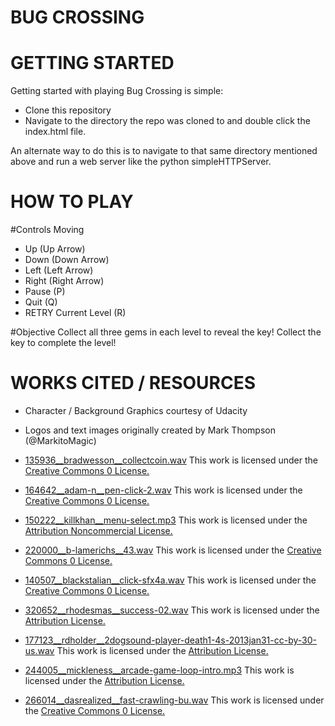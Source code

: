 BUG CROSSING
===============================

GETTING STARTED
===============
Getting started with playing Bug Crossing is simple:

* Clone this repository
* Navigate to the directory the repo was cloned to and double click the index.html file.

An alternate way to do this is to navigate to that same directory mentioned above and run a web server
like the python simpleHTTPServer.


HOW TO PLAY
===========

#Controls
Moving
- Up (Up Arrow)
- Down (Down Arrow)
- Left (Left Arrow)
- Right (Right Arrow)
- Pause (P)
- Quit (Q)
- RETRY Current Level (R)

#Objective
Collect all three gems in each level to reveal the key! Collect the key to complete the level!

WORKS CITED / RESOURCES
========================
* Character / Background Graphics courtesy of Udacity
* Logos and text images originally created by Mark Thompson (@MarkitoMagic)

* [135936__bradwesson__collectcoin.wav](http://freesound.org/people/bradwesson/sounds/135936/) This work is licensed under the [Creative Commons 0 License.](https://creativecommons.org/publicdomain/zero/1.0/legalcode)
* [164642__adam-n__pen-click-2.wav](http://www.freesound.org/people/Adam_N/sounds/164642/) This work is licensed under the [Creative Commons 0 License.](https://creativecommons.org/publicdomain/zero/1.0/legalcode)
* [150222__killkhan__menu-select.mp3](http://www.freesound.org/people/killkhan/sounds/150222/) This work is licensed under the [Attribution Noncommercial License.](https://creativecommons.org/licenses/by-nc/3.0/us/legalcode)
* [220000__b-lamerichs__43.wav](http://www.freesound.org/people/B_Lamerichs/sounds/220000/) This work is licensed under the [Creative Commons 0 License.](https://creativecommons.org/publicdomain/zero/1.0/legalcode)
* [140507__blackstalian__click-sfx4a.wav](http://www.freesound.org/people/blackstalian/sounds/140512/) This work is licensed under the [Creative Commons 0 License.](https://creativecommons.org/publicdomain/zero/1.0/legalcode)
* [320652__rhodesmas__success-02.wav](http://www.freesound.org/people/rhodesmas/sounds/320652/) This work is licensed under the [Attribution License.](https://creativecommons.org/licenses/by/2.0/legalcode)
* [177123__rdholder__2dogsound-player-death1-4s-2013jan31-cc-by-30-us.wav](http://freesound.org/people/rdholder/sounds/177123/) This work is licensed under the [Attribution License.](https://creativecommons.org/licenses/by/2.0/legalcode)
* [244005__mickleness__arcade-game-loop-intro.mp3](http://freesound.org/people/mickleness/sounds/244005/) This work is licensed under the [Attribution License.](https://creativecommons.org/licenses/by/2.0/legalcode)
* [266014__dasrealized__fast-crawling-bu.wav](http://freesound.org/people/dasrealized/sounds/266014/) This work is licensed under the [Creative Commons 0 License.](https://creativecommons.org/publicdomain/zero/1.0/legalcode)
